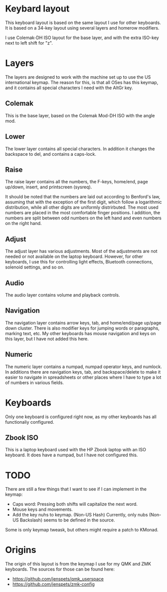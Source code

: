 # Keybard layout

This keyboard layout is based on the same layout I use for other keyboards. It is based on a 34-key layout using several layers and homerow modifiers. 

I use Colemak-DH ISO layout for the base layer, and with the extra ISO-key next to left shift for "z". 

# Layers

The layers are designed to work with the machine set up to use the US international keymap. The reason for this, is that all OSes has this keymap, and it contains all special characters I need with the AltGr key. 

## Colemak
This is the base layer, based on the Colemak Mod-DH ISO with the angle mod. 

## Lower 

The lower layer contains all special characters. In addition it changes the backspace to del, and contains a caps-lock.

## Raise 

The raise layer contains all the numbers, the F-keys, home/end, page up/down, insert, and printscreen (sysreq). 

It should be noted that the numbers are laid out according to Benford's law, assuming that with the exception of the first digit, which follow a logarithmic distribution, while all other digits are uniformly distrirbuted. The most used numbers are placed in the most comfortable finger positions. I addition, the numbers are split between odd numbers on the left hand and even numbers on the right hand. 

## Adjust 

The adjust layer has various adjustments. Most of the adjustments are not needed or not available on the laptop keyboard. However, for other keyboards, I use this for controlling light effects, Bluetooth connections, solenoid settings, and so on. 

## Audio

The audio layer contains volume and playback controls.

## Navigation

The navigation layer contains arrow keys, tab, and home/end/page up/page down cluster. There is also modifier keys for jumping words or paragraphs, marking text, etc. My other keyboards has mouse navigation and keys on this layer, but I have not added this here. 

## Numeric

The numeric layer contains a numpad, numpad operator keys, and numlock. In additions there are navigation keys, tab, and backspace/delete to make it easier to navigate in spreadsheets or other places where I have to type a lot of numbers in various fields.

# Keyboards 

Only one keyboard is configured right now, as my other keyboards has all functionaliy configured. 

## Zbook ISO

This is a laptop keyboard used with the HP Zbook laptop with an ISO keyboard. It does have a numpad, but I have not configured this.

# TODO

There are still a few things that I want to see if I can implement in the keymap:
- Caps word: Pressing both shifts will capitalize the next word.
- Mouse keys and movements.
- Add the key nuhs to keymap. (Non-US Hash) Currently, only nubs (Non-US Backslash) seems to be defined in the source.

Some is only keymap tweask, but others might require a patch to KMonad.

# Origins 

The origin of this layout is from the keymap I use for my QMK and ZMK keyboards. The sources for those can be found here:
- https://github.com/jenspets/qmk_userspace
- https://github.com/jenspets/zmk-config

